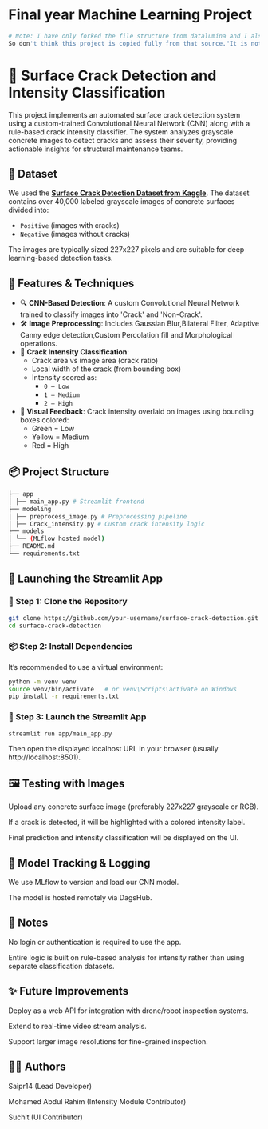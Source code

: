 # Final year Machine Learning Project
```bash
# Note: I have only forked the file structure from datalumina and I also didn't exactly used the whole structure.I used the ones that I needed,
So don't think this project is copied fully from that source."It is not".
```
# 🧱 Surface Crack Detection and Intensity Classification

This project implements an automated surface crack detection system using a custom-trained Convolutional Neural Network (CNN) along with a rule-based crack intensity classifier. The system analyzes grayscale concrete images to detect cracks and assess their severity, providing actionable insights for structural maintenance teams.

## 📂 Dataset

We used the **[Surface Crack Detection Dataset from Kaggle](https://www.kaggle.com/datasets/arunrk7/surface-crack-detection)**. The dataset contains over 40,000 labeled grayscale images of concrete surfaces divided into:
- `Positive` (images with cracks)
- `Negative` (images without cracks)

The images are typically sized 227x227 pixels and are suitable for deep learning-based detection tasks.

## 🧠 Features & Techniques

- 🔍 **CNN-Based Detection**: A custom Convolutional Neural Network trained to classify images into 'Crack' and 'Non-Crack'.
- 🛠️ **Image Preprocessing**: Includes Gaussian Blur,Bilateral Filter, Adaptive Canny edge detection,Custom Percolation fill and Morphological operations.
- 📏 **Crack Intensity Classification**:
  - Crack area vs image area (crack ratio)
  - Local width of the crack (from bounding box)
  - Intensity scored as:
    - `0 – Low`
    - `1 – Medium`
    - `2 – High`
- 🌈 **Visual Feedback**: Crack intensity overlaid on images using bounding boxes colored:
  - Green = Low
  - Yellow = Medium
  - Red = High

## 📦 Project Structure
```bash
├── app
│ ├── main_app.py # Streamlit frontend
├── modeling
│ ├── preprocess_image.py # Preprocessing pipeline
│ ├── Crack_intensity.py # Custom crack intensity logic
├── models
│ └── (MLflow hosted model)
├── README.md
└── requirements.txt
```
## 🚀 Launching the Streamlit App

### 🔧 Step 1: Clone the Repository
```bash
git clone https://github.com/your-username/surface-crack-detection.git
cd surface-crack-detection
```
### 📦 Step 2: Install Dependencies
It’s recommended to use a virtual environment:
```bash
python -m venv venv
source venv/bin/activate   # or venv\Scripts\activate on Windows
pip install -r requirements.txt
```
### 🎯 Step 3: Launch the Streamlit App
```bash
streamlit run app/main_app.py
```
Then open the displayed localhost URL in your browser (usually http://localhost:8501).

## 🖼️ Testing with Images
Upload any concrete surface image (preferably 227x227 grayscale or RGB).

If a crack is detected, it will be highlighted with a colored intensity label.

Final prediction and intensity classification will be displayed on the UI.

## 🔗 Model Tracking & Logging
We use MLflow to version and load our CNN model.

The model is hosted remotely via DagsHub.

## 📌 Notes
No login or authentication is required to use the app.

Entire logic is built on rule-based analysis for intensity rather than using separate classification datasets.

## ✨ Future Improvements
Deploy as a web API for integration with drone/robot inspection systems.

Extend to real-time video stream analysis.

Support larger image resolutions for fine-grained inspection.

## 👨‍💻 Authors
Saipr14 (Lead Developer)

Mohamed Abdul Rahim (Intensity Module Contributor)

Suchit (UI Contributor)
